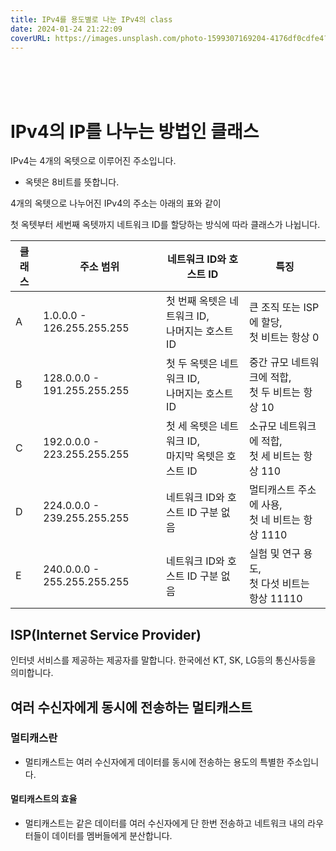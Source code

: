 ```yaml
---
title: IPv4를 용도별로 나눈 IPv4의 class
date: 2024-01-24 21:22:09
coverURL: https://images.unsplash.com/photo-1599307169204-4176df0cdfe4?q=80&w=2874&auto=format&fit=crop&ixlib=rb-4.0.3&ixid=M3wxMjA3fDB8MHxwaG90by1wYWdlfHx8fGVufDB8fHx8fA%3D%3D
---
```

<br />
<br />
<br />

# IPv4의 IP를 나누는 방법인 클래스

IPv4는 4개의 옥텟으로 이루어진 주소입니다.
  - 옥텟은 8비트를 뜻합니다.

4개의 옥텟으로 나누어진 IPv4의 주소는 아래의 표와 같이

첫 옥텟부터 세번째 옥텟까지 네트워크 ID를 할당하는 방식에 따라 클래스가 나뉩니다.

| 클래스 | 주소 범위          | 네트워크 ID와 호스트 ID         | 특징                                         |
|--------|--------------------|-------------------------------|----------------------------------------------|
| A      | 1.0.0.0 - 126.255.255.255 | 첫 번째 옥텟은 네트워크 ID,<br>나머지는 호스트 ID | 큰 조직 또는 ISP에 할당,<br>첫 비트는 항상 0       |
| B      | 128.0.0.0 - 191.255.255.255 | 첫 두 옥텟은 네트워크 ID,<br>나머지는 호스트 ID  | 중간 규모 네트워크에 적합,<br>첫 두 비트는 항상 10 |
| C      | 192.0.0.0 - 223.255.255.255 | 첫 세 옥텟은 네트워크 ID,<br>마지막 옥텟은 호스트 ID | 소규모 네트워크에 적합,<br>첫 세 비트는 항상 110  |
| D      | 224.0.0.0 - 239.255.255.255 | 네트워크 ID와 호스트 ID 구분 없음 | 멀티캐스트 주소에 사용, <br>첫 네 비트는 항상 1110 |
| E      | 240.0.0.0 - 255.255.255.255 | 네트워크 ID와 호스트 ID 구분 없음 | 실험 및 연구 용도,<br>첫 다섯 비트는 항상 11110  |

## ISP(Internet Service Provider)

인터넷 서비스를 제공하는 제공자를 말합니다. 한국에선 KT, SK, LG등의 통신사등을 의미합니다.


## 여러 수신자에게 동시에 전송하는 멀티캐스트

### 멀티캐스란
- 멀티캐스트는 여러 수신자에게 데이터를 동시에 전송하는 용도의 특별한 주소입니다.

#### 멀티캐스트의 효율 
- 멀티캐스트는 같은 데이터를 여러 수신자에게 단 한번 전송하고 네트워크 내의 라우터들이 데이터를 멤버들에게 분산합니다.





